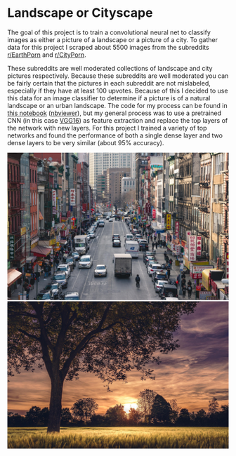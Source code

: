 # Landscape or Cityscape

The goal of this project is to train a convolutional neural net to classify images as either a picture of a landscape or a picture of a city. To gather data for this project I scraped about 5500 images from the subreddits [r/EarthPorn](https://www.reddit.com/r/EarthPorn/) and [r/CityPorn](https://www.reddit.com/r/CityPorn/).

These subreddits are well moderated collections of landscape and city pictures respectively. Because these subreddits are well moderated you can be fairly certain that the pictures in each subreddit are not mislabeled, especially if they have at least 100 upvotes. Because of this I decided to use this data for an image classifier to determine if a picture is of a natural landscape or an urban landscape. The code for my process can be found in [this notebook](https://github.com/GougeC/Landscape_or_Cityscape/blob/master/Landscape_Or_Cityscape.ipynb) ([nbviewer](https://nbviewer.jupyter.org/github/GougeC/Landscape_or_Cityscape/blob/master/Landscape_Or_Cityscape.ipynb)), but my general process was to use a pretrained CNN (in this case [VGG16](https://arxiv.org/abs/1409.1556)) as feature extraction and replace the top layers of the network with new layers. For this project I trained a variety of top networks and found the performance of both a single dense layer and two dense layers to be very similar (about 95% accuracy). 

![city picture](https://raw.githubusercontent.com/GougeC/Landscape_or_Cityscape/master/cityexample.jpg)
![earth picture](https://github.com/GougeC/Landscape_or_Cityscape/blob/master/earthexample.jpg?raw=true)

